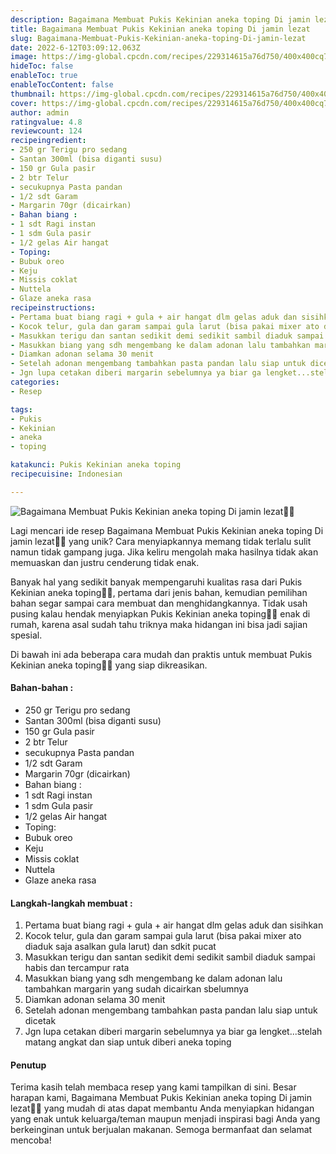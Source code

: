 ```yaml
---
description: Bagaimana Membuat Pukis Kekinian aneka toping Di jamin lezat"
title: Bagaimana Membuat Pukis Kekinian aneka toping Di jamin lezat
slug: Bagaimana-Membuat-Pukis-Kekinian-aneka-toping-Di-jamin-lezat
date: 2022-6-12T03:09:12.063Z
image: https://img-global.cpcdn.com/recipes/229314615a76d750/400x400cq70/photo.jpg
hideToc: false
enableToc: true
enableTocContent: false
thumbnail: https://img-global.cpcdn.com/recipes/229314615a76d750/400x400cq70/photo.jpg
cover: https://img-global.cpcdn.com/recipes/229314615a76d750/400x400cq70/photo.jpg
author: admin
ratingvalue: 4.8
reviewcount: 124
recipeingredient:
- 250 gr Terigu pro sedang
- Santan 300ml (bisa diganti susu)
- 150 gr Gula pasir
- 2 btr Telur
- secukupnya Pasta pandan
- 1/2 sdt Garam
- Margarin 70gr (dicairkan)
- Bahan biang :
- 1 sdt Ragi instan
- 1 sdm Gula pasir
- 1/2 gelas Air hangat
- Toping:
- Bubuk oreo
- Keju
- Missis coklat
- Nuttela
- Glaze aneka rasa
recipeinstructions:
- Pertama buat biang ragi + gula + air hangat dlm gelas aduk dan sisihkan
- Kocok telur, gula dan garam sampai gula larut (bisa pakai mixer ato diaduk saja asalkan gula larut) dan sdkit pucat
- Masukkan terigu dan santan sedikit demi sedikit sambil diaduk sampai habis dan tercampur rata
- Masukkan biang yang sdh mengembang ke dalam adonan lalu tambahkan margarin yang sudah dicairkan sbelumnya
- Diamkan adonan selama 30 menit
- Setelah adonan mengembang tambahkan pasta pandan lalu siap untuk dicetak
- Jgn lupa cetakan diberi margarin sebelumnya ya biar ga lengket...stelah matang angkat dan siap untuk diberi aneka toping
categories:
- Resep

tags:
- Pukis
- Kekinian
- aneka
- toping

katakunci: Pukis Kekinian aneka toping
recipecuisine: Indonesian

---
```


![Bagaimana Membuat Pukis Kekinian aneka toping Di jamin lezat👩‍🍳](https://img-global.cpcdn.com/recipes/229314615a76d750/400x400cq70/photo.jpg)

Lagi mencari ide resep Bagaimana Membuat Pukis Kekinian aneka toping Di jamin lezat👩‍🍳 yang unik? Cara menyiapkannya memang tidak terlalu sulit namun tidak gampang juga. Jika keliru mengolah maka hasilnya tidak akan memuaskan dan justru cenderung tidak enak.

Banyak hal yang sedikit banyak mempengaruhi kualitas rasa dari Pukis Kekinian aneka toping👩‍🍳, pertama dari jenis bahan, kemudian pemilihan bahan segar sampai cara membuat dan menghidangkannya. Tidak usah pusing kalau hendak menyiapkan Pukis Kekinian aneka toping👩‍🍳 enak di rumah, karena asal sudah tahu triknya maka hidangan ini bisa jadi sajian spesial.

Di bawah ini ada beberapa cara mudah dan praktis untuk membuat Pukis Kekinian aneka toping👩‍🍳 yang siap dikreasikan.

<!--inarticleads1-->

#### Bahan-bahan :

- 250 gr Terigu pro sedang
- Santan 300ml (bisa diganti susu)
- 150 gr Gula pasir
- 2 btr Telur
- secukupnya Pasta pandan
- 1/2 sdt Garam
- Margarin 70gr (dicairkan)
- Bahan biang :
- 1 sdt Ragi instan
- 1 sdm Gula pasir
- 1/2 gelas Air hangat
- Toping:
- Bubuk oreo
- Keju
- Missis coklat
- Nuttela
- Glaze aneka rasa

<!--inarticleads2-->

#### Langkah-langkah membuat :

1. Pertama buat biang ragi + gula + air hangat dlm gelas aduk dan sisihkan
1. Kocok telur, gula dan garam sampai gula larut (bisa pakai mixer ato diaduk saja asalkan gula larut) dan sdkit pucat
1. Masukkan terigu dan santan sedikit demi sedikit sambil diaduk sampai habis dan tercampur rata
1. Masukkan biang yang sdh mengembang ke dalam adonan lalu tambahkan margarin yang sudah dicairkan sbelumnya
1. Diamkan adonan selama 30 menit
1. Setelah adonan mengembang tambahkan pasta pandan lalu siap untuk dicetak
1. Jgn lupa cetakan diberi margarin sebelumnya ya biar ga lengket...stelah matang angkat dan siap untuk diberi aneka toping

#### Penutup

Terima kasih telah membaca resep yang kami tampilkan di sini. Besar harapan kami, Bagaimana Membuat Pukis Kekinian aneka toping Di jamin lezat👩‍🍳 yang mudah di atas dapat membantu Anda menyiapkan hidangan yang enak untuk keluarga/teman maupun menjadi inspirasi bagi Anda yang berkeinginan untuk berjualan makanan. Semoga bermanfaat dan selamat mencoba!
